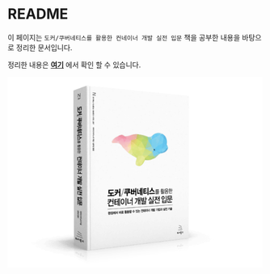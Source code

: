 # README

이 페이지는 `도커/쿠버네티스를 활용한 컨네이너 개발 실전 입문` 책을 공부한 내용을 바탕으로 정리한 문서입니다.

정리한 내용은 [**여기**](https://dydtjr1128.gitbook.io/understanding-docker/) 에서 확인 할 수 있습니다.

![](.gitbook/assets/image%20%283%29.png)
